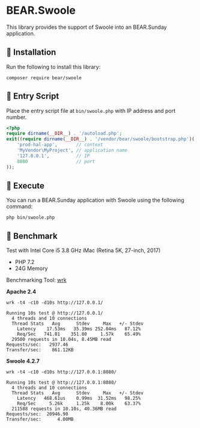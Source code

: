 # BEAR.Swoole

This library provides the support of Swoole into an BEAR.Sunday application.

##  🚀 Installation

Run the following to install this library:

    composer require bear/swoole


## 🚀 Entry Script

Place the entry script file at `bin/swoole.php` with IP address and port number.

```php
<?php
require dirname(__DIR__) . '/autoload.php';
exit((require dirname(__DIR__) . '/vendor/bear/swoole/bootstrap.php')(
    'prod-hal-app',       // context
    'MyVendor\MyProject', // application name
    '127.0.0.1',          // IP
    8080                  // port
));
```


## 🚀 Execute

You can run a BEAR.Sunday application with Swoole using the following command:


    php bin/swoole.php

## 🚀 Benchmark

Test with Intel Core i5 3.8 GHz iMac (Retina 5K, 27-inch, 2017)

* PHP 7.2
 * 24G Memory

Benchmarking Tool: [wrk](https://github.com/wg/wrk)

**Apache 2.4**

```
wrk -t4 -c10 -d10s http://127.0.0.1/

Running 10s test @ http://127.0.0.1/
  4 threads and 10 connections
  Thread Stats   Avg      Stdev     Max   +/- Stdev
    Latency    17.53ms   35.39ms 252.04ms   87.12%
    Req/Sec   741.81    351.80     1.57k    65.49%
  29500 requests in 10.04s, 8.45MB read
Requests/sec:   2937.46
Transfer/sec:    861.12KB
```

**Swoole 4.2.7**

```
wrk -t4 -c10 -d10s http://127.0.0.1:8080/

Running 10s test @ http://127.0.0.1:8080/
  4 threads and 10 connections
  Thread Stats   Avg      Stdev     Max   +/- Stdev
    Latency   468.61us    0.99ms  31.52ms   98.25%
    Req/Sec     5.26k     1.25k    8.00k    63.37%
  211588 requests in 10.10s, 40.36MB read
Requests/sec:  20946.90
Transfer/sec:      4.00MB
```
